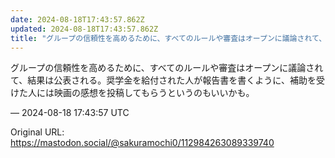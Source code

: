 ```yaml
---
date: 2024-08-18T17:43:57.862Z
updated: 2024-08-18T17:43:57.862Z
title: "グループの信頼性を高めるために、すべてのルールや審査はオープンに議論されて、結果[...]"
---
```


<p>グループの信頼性を高めるために、すべてのルールや審査はオープンに議論されて、結果は公表される。奨学金を給付された人が報告書を書くように、補助を受けた人には映画の感想を投稿してもらうというのもいいかも。</p>

&mdash; 2024-08-18 17:43:57 UTC

Original URL: https://mastodon.social/@sakuramochi0/112984263089339740
